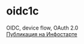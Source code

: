 # oidc1c
OIDC, device flow, OAuth 2.0<br>
[Публикация на Инфостарте]([https://skillbox.ru/media/](https://infostart.ru/1c/articles/1947440/)https://infostart.ru/1c/articles/1947440/)
